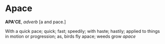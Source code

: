 # Apace

**APA'CE**, _adverb_ \[a and pace.\]

With a quick pace; quick; fast; speedily; with haste; hastily; applied to things in motion or progression; as, birds fly apace; weeds grow _apace_